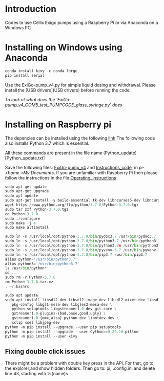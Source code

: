 # Introduction
Codes to use Cellix Exigo pumps using a Raspberry Pi or via Anaconda on a Windows PC

# Installing on Windows using Anaconda
```Python
conda install kivy -c conda-forge
pip install serial
```
Use the ExiGo-pump_v4.py for simple liquid dosing and withdrawal.
Please install the [USB drivers](USB drivers) before running the code.

_To look at what does the 'ExiGo-pump_v4_COM5_test_PUMPCODE_glass_syringe.py' does_



# Installing on Raspberry pi

The depencies can be installed using the following [link](https://kivy.org/doc/stable/installation/installation-rpi.html)
The following code also installs Python 3.7 which is essential.

All these commands are present in the file name (Python_update)[Python_update.txt]

Save the following files: [ExiGo-pump_v4](ExiGo-pump_v4.py) and [Instructions_code](Instructions_code.txt), in _pi->home->My Documents_. If you are unfamiliar with Raspberry Pi then please follow the instructions in the file [Operating_instructions](Operating_instructions.txt)

```Python
sudo apt-get update
sudo apt-get upgrade
sudo apt update
sudo apt-get install -y build-essential tk-dev libncurses5-dev libncursesw5-dev libreadline6-dev libdb5.3-dev libgdbm-dev libsqlite3-dev libssl-dev libbz2-dev libexpat1-dev liblzma-dev zlib1g-dev libffi-dev
wget https://www.python.org/ftp/python/3.7.0/Python-3.7.0.tgz
sudo tar zxf Python-3.7.0.tgz
cd Python-3.7.0
sudo ./configure
sudo make -j 4
sudo make altinstall

sudo ln -s /usr/local/opt/python-3.7.0/bin/pydoc3.7 /usr/bin/pydoc3.7
sudo ln -s /usr/local/opt/python-3.7.0/bin/python3.7 /usr/bin/python3.7
sudo ln -s /usr/local/opt/python-3.7.0/bin/python3.7m /usr/bin/python3.7m
sudo ln -s /usr/local/opt/python-3.7.0/bin/pyvenv-3.7 /usr/bin/pyvenv-3.7
sudo ln -s /usr/local/opt/python-3.7.0/bin/pip3.7 /usr/bin/pip3.7
alias python='/usr/bin/python3.7'
alias python3='/usr/bin/python3.7'
ls /usr/bin/python*
cd ..
sudo rm -r Python-3.7.0
rm Python-3.7.0.tar.xz
. ~/.bashrc

sudo apt update
sudo apt install libsdl2-dev libsdl2-image-dev libsdl2-mixer-dev libsdl2-ttf-dev \
   pkg-config libgl1-mesa-dev libgles2-mesa-dev \
   python-setuptools libgstreamer1.0-dev git-core \
   gstreamer1.0-plugins-{bad,base,good,ugly} \
   gstreamer1.0-{omx,alsa} python-dev libmtdev-dev \
   xclip xsel libjpeg-dev
python -m pip install --upgrade --user pip setuptools
python -m pip install --upgrade --user Cython==0.29.10 pillow
python -m pip install --user kivy
```


## Fixing double click issues
There might be a problem with double key press in the API. For that, go to the explorer,and show hidden folders.   Then go to:  pi,  .config.ini and delete line 43,  starting with %(name)s

